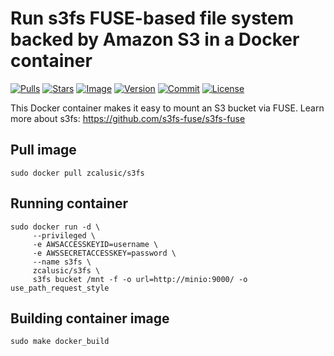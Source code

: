# Run s3fs FUSE-based file system backed by Amazon S3 in a Docker container

[![Pulls](https://img.shields.io/docker/pulls/zcalusic/s3fs.svg)](https://hub.docker.com/r/zcalusic/s3fs/)
[![Stars](https://img.shields.io/docker/stars/zcalusic/s3fs.svg)](https://hub.docker.com/r/zcalusic/s3fs/)
[![Image](https://images.microbadger.com/badges/image/zcalusic/s3fs.svg)](https://microbadger.com/images/zcalusic/s3fs/)
[![Version](https://images.microbadger.com/badges/version/zcalusic/s3fs.svg)](https://microbadger.com/images/zcalusic/s3fs/)
[![Commit](https://images.microbadger.com/badges/commit/zcalusic/s3fs.svg)](https://microbadger.com/images/zcalusic/s3fs/)
[![License](https://images.microbadger.com/badges/license/zcalusic/s3fs.svg)](https://microbadger.com/images/zcalusic/s3fs/)

This Docker container makes it easy to mount an S3 bucket via FUSE.  Learn more about s3fs: <https://github.com/s3fs-fuse/s3fs-fuse>

## Pull image

```
sudo docker pull zcalusic/s3fs
```

## Running container

```
sudo docker run -d \
     --privileged \
     -e AWSACCESSKEYID=username \
     -e AWSSECRETACCESSKEY=password \
     --name s3fs \
     zcalusic/s3fs \
     s3fs bucket /mnt -f -o url=http://minio:9000/ -o use_path_request_style
```

## Building container image

```
sudo make docker_build
```
